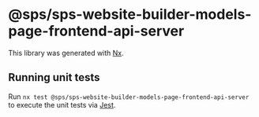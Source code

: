 # @sps/sps-website-builder-models-page-frontend-api-server

This library was generated with [Nx](https://nx.dev).

## Running unit tests

Run `nx test @sps/sps-website-builder-models-page-frontend-api-server` to execute the unit tests via [Jest](https://jestjs.io).
